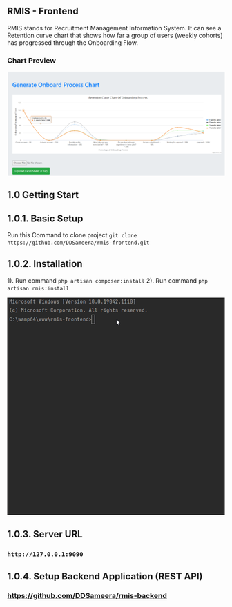 ## RMIS - Frontend

RMIS stands for Recruitment Management Information System. It can see a Retention curve chart that shows how far a group of users (weekly cohorts) has progressed through the Onboarding Flow.

### Chart Preview
<img src="https://raw.githubusercontent.com/DDSameera/rmis-frontend/master/public/assets/img/screen.png"/>

## 1.0 Getting Start

## 1.0.1. Basic Setup

Run this Command to clone project
   `git clone https://github.com/DDSameera/rmis-frontend.git`


## 1.0.2. Installation

1). Run command `php artisan composer:install`
2). Run command ``php artisan rmis:install``

<img alt="Command_Practice" src="https://raw.githubusercontent.com/DDSameera/rmis-frontend/master/public/assets/img/rmis_setup..gif"/>

## 1.0.3. Server URL

### ``http://127.0.0.1:9090``

## 1.0.4. Setup Backend Application (REST API)

### https://github.com/DDSameera/rmis-backend